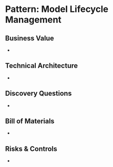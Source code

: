 # Pattern: Model Lifecycle Management

## Business Value
- 

## Technical Architecture
- 

## Discovery Questions
- 

## Bill of Materials
- 

## Risks & Controls
- 
